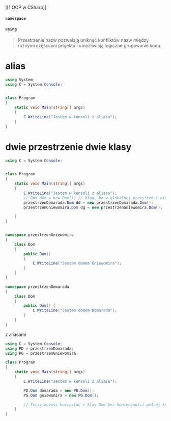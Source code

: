 [[1 OOP w CSharp]]


#### `namespace`
#### `using`

> Przestrzenie nazw pozwalają uniknąć konfliktów nazw między różnymi częściami projektu i umożliwiają logiczne grupowanie kodu.


# alias
```c#
using System;
using C = System.Console;


class Program
{
    static void Main(string[] args)
    {
        C.WriteLine("Jestem w konsoli z aliasu");
    }
}
```

# dwie przestrzenie dwie klasy
```c#
using C = System.Console;


class Program
{
    static void Main(string[] args)
    {
        C.WriteLine("Jestem w konsoli z aliasu");
        // Dom dom = new Dom(); // błąd, bo w globalnej przestrzeni nie ma Dom
        przestrzenDomarada.Dom dd = new przestrzenDomarada.Dom();
        przestrzenGniewomira.Dom dg = new przestrzenGniewomira.Dom();

    }
}


namespace przestrzenGniewomira
{
    class Dom
    {
        public Dom()
        {
            C.WriteLine("Jestem domem Gniewomira");
        }
    }
}

namespace przestrzenDomarada
{
    class Dom
    {
        public Dom() {
            C.WriteLine("Jestem domem Domarada");
        }
    }
}
```

z aliasami
```c#
using C = System.Console;
using PD = przestrzenDomarada;
using PG = przestrzenGniewomira;

class Program
{
    static void Main(string[] args)
    {
        C.WriteLine("Jestem w konsoli z aliasu");

        PD.Dom domarada = new PD.Dom();
        PG.Dom gniewomira = new PG.Dom();

        // Teraz możesz korzystać z klas Dom bez konieczności pełnej kwalifikacji nazw przestrzeni nazw.
    }
}

```


